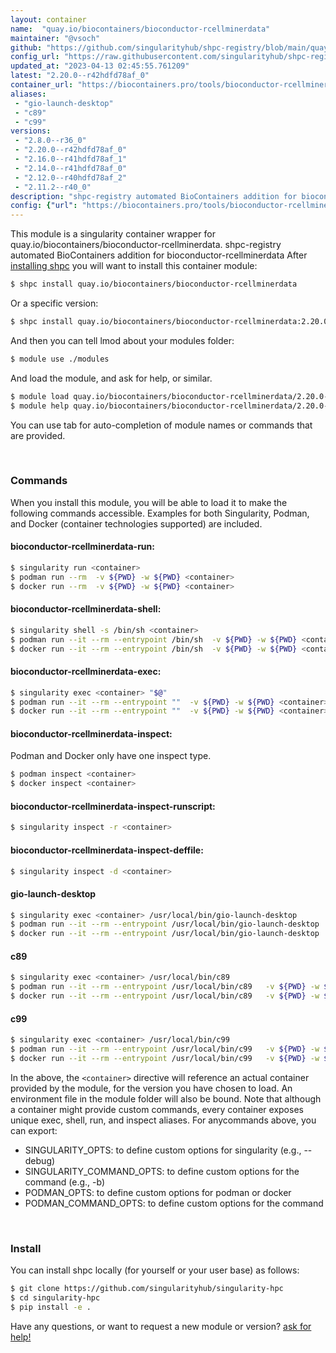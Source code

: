 ```yaml
---
layout: container
name:  "quay.io/biocontainers/bioconductor-rcellminerdata"
maintainer: "@vsoch"
github: "https://github.com/singularityhub/shpc-registry/blob/main/quay.io/biocontainers/bioconductor-rcellminerdata/container.yaml"
config_url: "https://raw.githubusercontent.com/singularityhub/shpc-registry/main/quay.io/biocontainers/bioconductor-rcellminerdata/container.yaml"
updated_at: "2023-04-13 02:45:55.761209"
latest: "2.20.0--r42hdfd78af_0"
container_url: "https://biocontainers.pro/tools/bioconductor-rcellminerdata"
aliases:
 - "gio-launch-desktop"
 - "c89"
 - "c99"
versions:
 - "2.8.0--r36_0"
 - "2.20.0--r42hdfd78af_0"
 - "2.16.0--r41hdfd78af_1"
 - "2.14.0--r41hdfd78af_0"
 - "2.12.0--r40hdfd78af_2"
 - "2.11.2--r40_0"
description: "shpc-registry automated BioContainers addition for bioconductor-rcellminerdata"
config: {"url": "https://biocontainers.pro/tools/bioconductor-rcellminerdata", "maintainer": "@vsoch", "description": "shpc-registry automated BioContainers addition for bioconductor-rcellminerdata", "latest": {"2.20.0--r42hdfd78af_0": "sha256:ad88be2b0d5547724a380b9c96dba0e8954999aa55736b8d5eadd2d9eecc78db"}, "tags": {"2.8.0--r36_0": "sha256:b450625c32b6ccc87dda0b59dee38288798da501351a6b5803e080ab41588540", "2.20.0--r42hdfd78af_0": "sha256:ad88be2b0d5547724a380b9c96dba0e8954999aa55736b8d5eadd2d9eecc78db", "2.16.0--r41hdfd78af_1": "sha256:bfdd94193770ac74253c38ca343ad699658a639a944544e571f68f332b00ac57", "2.14.0--r41hdfd78af_0": "sha256:c25ca9dc6e78ac6e3c3387a68e48d4be9f5b48ab26e1f68f1e6f266c6d039c52", "2.12.0--r40hdfd78af_2": "sha256:dc9dbede0cdc166a818ef1f785e0c72ddbe80bd629cd6e4b12665752c7c16716", "2.11.2--r40_0": "sha256:b1131412201e78add7f73817604cb96fb081943734e26d8a15155adc7541b36e"}, "docker": "quay.io/biocontainers/bioconductor-rcellminerdata", "aliases": {"gio-launch-desktop": "/usr/local/bin/gio-launch-desktop", "c89": "/usr/local/bin/c89", "c99": "/usr/local/bin/c99"}}
---
```


This module is a singularity container wrapper for quay.io/biocontainers/bioconductor-rcellminerdata.
shpc-registry automated BioContainers addition for bioconductor-rcellminerdata
After [installing shpc](#install) you will want to install this container module:


```bash
$ shpc install quay.io/biocontainers/bioconductor-rcellminerdata
```

Or a specific version:

```bash
$ shpc install quay.io/biocontainers/bioconductor-rcellminerdata:2.20.0--r42hdfd78af_0
```

And then you can tell lmod about your modules folder:

```bash
$ module use ./modules
```

And load the module, and ask for help, or similar.

```bash
$ module load quay.io/biocontainers/bioconductor-rcellminerdata/2.20.0--r42hdfd78af_0
$ module help quay.io/biocontainers/bioconductor-rcellminerdata/2.20.0--r42hdfd78af_0
```

You can use tab for auto-completion of module names or commands that are provided.

<br>

### Commands

When you install this module, you will be able to load it to make the following commands accessible.
Examples for both Singularity, Podman, and Docker (container technologies supported) are included.

#### bioconductor-rcellminerdata-run:

```bash
$ singularity run <container>
$ podman run --rm  -v ${PWD} -w ${PWD} <container>
$ docker run --rm  -v ${PWD} -w ${PWD} <container>
```

#### bioconductor-rcellminerdata-shell:

```bash
$ singularity shell -s /bin/sh <container>
$ podman run --it --rm --entrypoint /bin/sh  -v ${PWD} -w ${PWD} <container>
$ docker run --it --rm --entrypoint /bin/sh  -v ${PWD} -w ${PWD} <container>
```

#### bioconductor-rcellminerdata-exec:

```bash
$ singularity exec <container> "$@"
$ podman run --it --rm --entrypoint ""  -v ${PWD} -w ${PWD} <container> "$@"
$ docker run --it --rm --entrypoint ""  -v ${PWD} -w ${PWD} <container> "$@"
```

#### bioconductor-rcellminerdata-inspect:

Podman and Docker only have one inspect type.

```bash
$ podman inspect <container>
$ docker inspect <container>
```

#### bioconductor-rcellminerdata-inspect-runscript:

```bash
$ singularity inspect -r <container>
```

#### bioconductor-rcellminerdata-inspect-deffile:

```bash
$ singularity inspect -d <container>
```


#### gio-launch-desktop

```bash
$ singularity exec <container> /usr/local/bin/gio-launch-desktop
$ podman run --it --rm --entrypoint /usr/local/bin/gio-launch-desktop   -v ${PWD} -w ${PWD} <container> -c " $@"
$ docker run --it --rm --entrypoint /usr/local/bin/gio-launch-desktop   -v ${PWD} -w ${PWD} <container> -c " $@"
```


#### c89

```bash
$ singularity exec <container> /usr/local/bin/c89
$ podman run --it --rm --entrypoint /usr/local/bin/c89   -v ${PWD} -w ${PWD} <container> -c " $@"
$ docker run --it --rm --entrypoint /usr/local/bin/c89   -v ${PWD} -w ${PWD} <container> -c " $@"
```


#### c99

```bash
$ singularity exec <container> /usr/local/bin/c99
$ podman run --it --rm --entrypoint /usr/local/bin/c99   -v ${PWD} -w ${PWD} <container> -c " $@"
$ docker run --it --rm --entrypoint /usr/local/bin/c99   -v ${PWD} -w ${PWD} <container> -c " $@"
```



In the above, the `<container>` directive will reference an actual container provided
by the module, for the version you have chosen to load. An environment file in the
module folder will also be bound. Note that although a container
might provide custom commands, every container exposes unique exec, shell, run, and
inspect aliases. For anycommands above, you can export:

 - SINGULARITY_OPTS: to define custom options for singularity (e.g., --debug)
 - SINGULARITY_COMMAND_OPTS: to define custom options for the command (e.g., -b)
 - PODMAN_OPTS: to define custom options for podman or docker
 - PODMAN_COMMAND_OPTS: to define custom options for the command

<br>

### Install

You can install shpc locally (for yourself or your user base) as follows:

```bash
$ git clone https://github.com/singularityhub/singularity-hpc
$ cd singularity-hpc
$ pip install -e .
```

Have any questions, or want to request a new module or version? [ask for help!](https://github.com/singularityhub/singularity-hpc/issues)